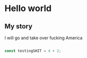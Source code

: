 # Hello world

## My story
I will go and take over fucking America

```typescript

const testingSHIT = 4 + 2;
```